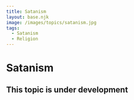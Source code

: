 ```yaml
---
title: Satanism
layout: base.njk
image: /images/topics/satanism.jpg
tags:
  - Satanism
  - Religion
---
```


# Satanism

## This topic is under development